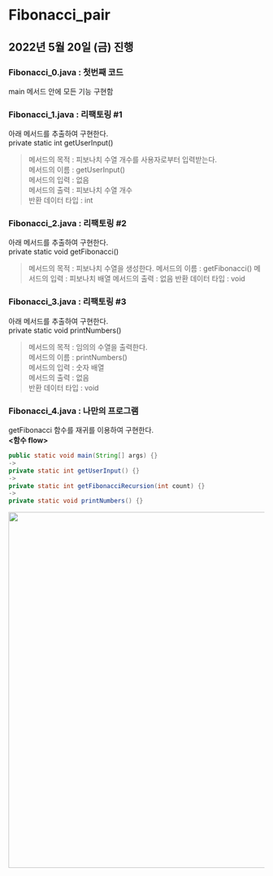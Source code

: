 # Fibonacci_pair
## 2022년 5월 20일 (금) 진행
### Fibonacci_0.java : 첫번째 코드  
main 메서드 안에 모든 기능 구현함 
### Fibonacci_1.java : 리팩토링 #1
아래 메서드를 추출하여 구현한다.  
private static int getUserInput()
> 메서드의 목적 : 피보나치 수열 개수를 사용자로부터 입력받는다.  
메서드의 이름 : getUserInput()  
메서드의 입력 : 없음  
메서드의 출력 : 피보나치 수열 개수  
반환 데이터 타입 : int

### Fibonacci_2.java : 리팩토링 #2
아래 메서드를 추출하여 구현한다.  
private static void getFibonacci()
> 메서드의 목적 : 피보나치 수열을 생성한다.
메서드의 이름 : getFibonacci()
메서드의 입력 : 피보나치 배열
메서드의 출력 : 없음
반환 데이터 타입 : void

### Fibonacci_3.java : 리팩토링 #3
아래 메서드를 추출하여 구현한다.  
private static void printNumbers()
> 메서드의 목적 : 임의의 수열을 출력한다.  
메서드의 이름 : printNumbers()  
메서드의 입력 : 숫자 배열  
메서드의 출력 : 없음  
반환 데이터 타입 : void

### Fibonacci_4.java : 나만의 프로그램
getFibonacci 함수를 재귀를 이용하여 구현한다.  
**<함수 flow>**  
``` java
public static void main(String[] args) {}  
->  
private static int getUserInput() {}  
->  
private static int getFibonacciRecursion(int count) {}    
->  
private static void printNumbers() {}  
```
<!--![이미지](https://mblogthumb-phinf.pstatic.net/MjAxNzA2MjVfMTQ1/MDAxNDk4MzY5OTMxMjU5.b7T4_iUcVVnDaIxeA9QC6HcIdkipcEd12L_zUHPXwaog.ugJUmnxQvsQFuAEvDqDq6rFjJx07ckLSSaM2dOEvgtYg.PNG.archslave/1.png?type=w800)-->


<img src="https://mblogthumb-phinf.pstatic.net/MjAxNzA2MjVfMTQ1/MDAxNDk4MzY5OTMxMjU5.b7T4_iUcVVnDaIxeA9QC6HcIdkipcEd12L_zUHPXwaog.ugJUmnxQvsQFuAEvDqDq6rFjJx07ckLSSaM2dOEvgtYg.PNG.archslave/1.png?type=w800" width = "700">

